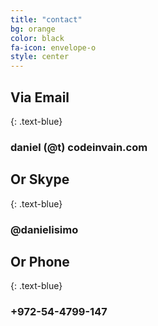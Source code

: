 ```yaml
---
title: "contact"
bg: orange
color: black
fa-icon: envelope-o
style: center
---
```


## Via Email
{: .text-blue}


### daniel &#40;&#64;t&#41; codeinvain.com

## Or Skype
{: .text-blue}

### @danielisimo

## Or Phone
{: .text-blue}

### +972-54-4799-147

